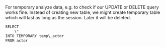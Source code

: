 


  
For temporary analyze data, e.g. to check if our UPDATE or DELETE query works fine. Instead of creating new table, we might create temporary table which will last as long as the session. Later it will be deleted.  
  

```python
SELECT   
    \*  
INTO TEMPORARY temp\_actor  
FROM actor
```
